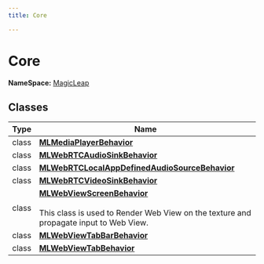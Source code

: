 ```yaml
---
title: Core

---
```


# Core



**NameSpace:** 
[MagicLeap](/versioned_docs/version-22-Mar-2023/unity-api/api/MagicLeap/MagicLeap.md) 



## Classes

| Type               | Name           |
| -------------- | -------------- |
| class | **[MLMediaPlayerBehavior](/versioned_docs/version-22-Mar-2023/unity-api/api/MagicLeap.Core/MagicLeap.Core.MLMediaPlayerBehavior.md)**  |
| class | **[MLWebRTCAudioSinkBehavior](/versioned_docs/version-22-Mar-2023/unity-api/api/MagicLeap.Core/MagicLeap.Core.MLWebRTCAudioSinkBehavior.md)**  |
| class | **[MLWebRTCLocalAppDefinedAudioSourceBehavior](/versioned_docs/version-22-Mar-2023/unity-api/api/MagicLeap.Core/MagicLeap.Core.MLWebRTCLocalAppDefinedAudioSourceBehavior.md)**  |
| class | **[MLWebRTCVideoSinkBehavior](/versioned_docs/version-22-Mar-2023/unity-api/api/MagicLeap.Core/MagicLeap.Core.MLWebRTCVideoSinkBehavior.md)**  |
| class | **[MLWebViewScreenBehavior](/versioned_docs/version-22-Mar-2023/unity-api/api/MagicLeap.Core/MagicLeap.Core.MLWebViewScreenBehavior.md)** <br></br>This class is used to Render Web View on the texture and propagate input to Web View.  |
| class | **[MLWebViewTabBarBehavior](/versioned_docs/version-22-Mar-2023/unity-api/api/MagicLeap.Core/MagicLeap.Core.MLWebViewTabBarBehavior.md)**  |
| class | **[MLWebViewTabBehavior](/versioned_docs/version-22-Mar-2023/unity-api/api/MagicLeap.Core/MagicLeap.Core.MLWebViewTabBehavior.md)**  |








